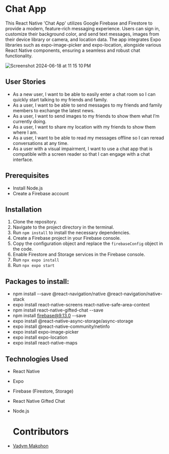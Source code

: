# Chat App

This React Native 'Chat App' utilizes Google Firebase and Firestore to provide a modern, feature-rich messaging experience. Users can sign in, customize their background color, and send text messages, images from their device library or camera, and location data. The app integrates Expo libraries such as expo-image-picker and expo-location, alongside various React Native components, ensuring a seamless and robust chat functionality.

![Screenshot 2024-06-18 at 11 15 10 PM](https://github.com/VadymMakohon/chat-app/assets/138728243/e61716cf-fd16-444c-a887-b03e22f2e11c)

## User Stories

- As a new user, I want to be able to easily enter a chat room so I can quickly start talking to my friends and family.
- As a user, I want to be able to send messages to my friends and family members to exchange the latest news.
- As a user, I want to send images to my friends to show them what I’m currently doing.
- As a user, I want to share my location with my friends to show them where I am.
- As a user, I want to be able to read my messages offline so I can reread conversations at any time.
- As a user with a visual impairment, I want to use a chat app that is compatible with a screen reader so that I can engage with a chat interface.

## Prerequisites

- Install Node.js
- Create a Firebase account

## Installation

1. Clone the repository.
2. Navigate to the project directory in the terminal.
3. Run `npm install` to install the necessary dependencies.
4. Create a Firebase project in your Firebase console.
5. Copy the configuration object and replace the `firebaseConfig` object in the code.
6. Enable Firestore and Storage services in the Firebase console.
7. Run `npx expo install`
8. Run `npx expo start`

## Packages to install: 
* npm install --save @react-navigation/native @react-navigation/native-stack
* expo install react-native-screens react-native-safe-area-context
* npm install react-native-gifted-chat --save
* npm install firebase@9.13.0 --save
* expo install @react-native-async-storage/async-storage
* expo install @react-native-community/netinfo
* expo install expo-image-picker
* expo install expo-location
* expo install react-native-maps

## Technologies Used

- React Native
- Expo
- Firebase (Firestore, Storage)
- React Native Gifted Chat
- Node.js

  # Contributors
- [Vadym Makohon](https://github.com/VadymMakohon)
